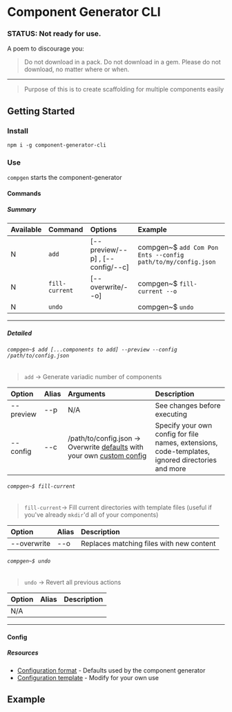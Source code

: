 # Component Generator CLI

### STATUS: Not ready for use.
A poem to discourage you:
>Do not download in a pack. Do not download in a gem. Please do not download, no matter where or when. 

------

> Purpose of this is to create scaffolding for multiple components easily

## Getting Started
### Install
```
npm i -g component-generator-cli
```

### Use
`compgen` starts the component-generator


#### Commands

##### Summary
| Available | Command | Options | Example |
|:----------|:--------|:--------|:--------|
| N | `add` | [--preview/--p] , [--config/--c]  | compgen~$ `add Com Pon Ents --config path/to/my/config.json`
| N | `fill-current` | [--overwrite/--o] | compgen~$ `fill-current --o` |
| N | `undo` | | compgen~$ `undo` |


----
##### Detailed

###### `compgen~$ add [...components to add] --preview --config /path/to/config.json`
>  `add` → Generate variadic number of components

  | Option | Alias | Arguments | Description |
  |:-------|:------|:----------|:------------|
  | --preview | --p | N/A | See changes before executing |
  | --config | --c | /path/to/config.json → Overwrite [defaults](https://github.com/servexyz/component-generator-lib/blob/master/format.json) with your own [custom config](./docs/config_template.json) | Specify your own config for file names, extensions, code-templates, ignored directories and more |


###### `compgen~$ fill-current`
> `fill-current`→ Fill current directories with template files (useful if you've already `mkdir`'d all of your components)

  | Option | Alias | Description |
  |:-------|:------|:------------|
  | --overwrite | --o | Replaces matching files with new content


###### `compgen~$ undo`
> `undo` → Revert all previous actions

  | Option | Alias | Description |
  |:-------|:------|:------------|
  | N/A |  | |

----

#### Config

##### Resources
* [Configuration format](https://github.com/servexyz/component-generator-lib/blob/master/format.json) - Defaults used by the component generator
* [Configuration template](./docs/config_template.json) - Modify for your own use


## Example

<REPLACE EXAMPLE WITH GIF>
